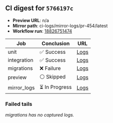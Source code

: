 <!-- AWA-CI-DIGEST -->
## CI digest for `5766197c`

- **Preview URL**: n/a
- **Mirror path**: ci-logs/mirror-logs/pr-454/latest
- **Workflow run**: [18826751474](https://github.com/AlexBomber12/AWA-App/actions/runs/18826751474)

| Job | Conclusion | URL |
| --- | ---------- | --- |
| unit | ✅ Success | [Logs](https://github.com/AlexBomber12/AWA-App/actions/runs/18826751474/job/53710736630) |
| integration | ✅ Success | [Logs](https://github.com/AlexBomber12/AWA-App/actions/runs/18826751474/job/53710840296) |
| migrations | ❌ Failure | [Logs](https://github.com/AlexBomber12/AWA-App/actions/runs/18826751474/job/53710840301) |
| preview | ⚪ Skipped | [Logs](https://github.com/AlexBomber12/AWA-App/actions/runs/18826751474/job/53710914495) |
| mirror_logs | ⏳ In Progress | [Logs](https://github.com/AlexBomber12/AWA-App/actions/runs/18826751474/job/53710914369) |

### Failed tails

_migrations has no captured logs._

